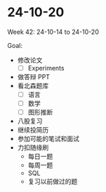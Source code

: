 # 24-10-20
Week 42: 24-10-14 to 24-10-20

Goal:
- 修改论文
  - [ ] Experiments
- 做答辩 PPT
- 看北森题库
  - [ ] 语言
  - [ ] 数学
  - [ ] 图形推断
- 八股复习
- 继续投简历
- 参加可能的笔试和面试
- 力扣随缘刷
  - 每日一题
  - 每周一题
  - SQL
  - 复习以前做过的题
